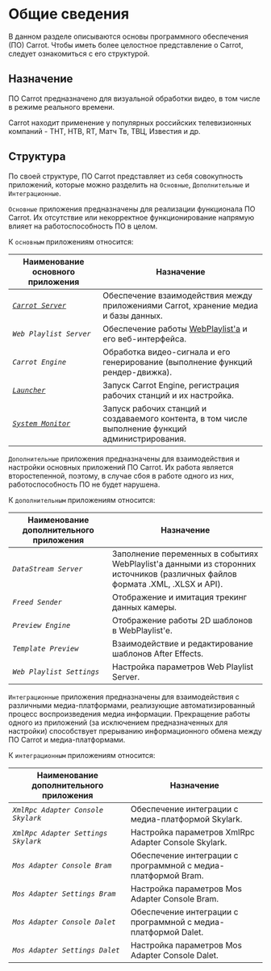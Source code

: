 # Общие сведения

В данном разделе описываются основы программного обеспечения (ПО) Carrot. Чтобы иметь более целостное представление о Carrot, следует ознакомиться с его структурой.

## Назначение

ПО Carrot предназначено для визуальной обработки видео, в том числе в режиме реального времени. 

Carrot находит применение у популярных российских телевизионных компаний - ТНТ, НТВ, RT, Матч Тв, ТВЦ, Известия и др.

## Структура

По своей структуре, ПО Carrot представляет из себя совокупность приложений, которые можно разделить на `Основные`, `Дополнительные` и `Интеграционные`.

`Основные` приложения предназначены для реализации функционала ПО Carrot. Их отсутствие или некорректное функционирование напрямую влияет на работоспособность ПО в целом. 

К `основным` приложениям относится:

| Наименование основного приложения | Назначение |
|----------------------------------|------------|
|*[`Carrot Server`](CarrotServer.md)*|Обеспечение взаимодействия между приложениями Carrot, хранение медиа и базы данных.|
|*`Web Playlist Server`*|Обеспечение работы [WebPlaylist'a](WebPlaylist.md) и его веб-интерфейса.|
|*`Carrot Engine`*|Обработка видео-сигнала и его генерирование (выполнение функций рендер-движка).|
|*[`Launcher`](Launcher.md)*|Запуск Carrot Engine, регистрация рабочих станций и их настройка.|
|*[`System Monitor`](System%20Monitor.md)*|Запуск рабочих станций и создаваемого контента, в том числе выполнение функций администрирования.|

`Дополнительные` приложения предназначены для взаимодействия и настройки основных приложений ПО Carrot. Их работа является второстепенной, поэтому, в случае сбоя в работе одного из них, работоспособность ПО не будет нарушена. 

К `дополнительным` приложениям относится:

| Наименование дополнительного приложения | Назначение |
|----------------------------------|------------|
|*`DataStream Server`*|Заполнение переменных в событиях WebPlaylist'а данными из сторонних источников (различных файлов формата .XML, .XLSX и API).|
|*`Freed Sender`*|Отображение и имитация трекинг данных камеры.|
|*`Preview Engine`*|Отображение работы 2D шаблонов в WebPlaylist'е.|
|*`Template Preview`*|Взаимодействие и редактирование шаблонов After Effects.|
|*`Web Playlist Settings`*|Настройка параметров Web Playlist Server.|

`Интеграционные` приложения предназначены для взаимодействия с различными медиа-платформами, реализующие автоматизированный процесс воспроизведения медиа информации. Прекращение работы одного из приложений (за исключением предназначенных для настройки) способствует прерыванию информационного обмена между ПО Carrot и медиа-платформами.

К `интеграционным` приложениям относится:

| Наименование дополнительного приложения | Назначение |
|----------------------------------|------------|
|*`XmlRpc Adapter Console Skylark`*|Обеспечение интеграции с медиа-платформой Skylark.|
|*`XmlRpc Adapter Settings Skylark`*|Настройка параметров XmlRpc Adapter Console Skylark.|
|*`Mos Adapter Console Bram`*|Обеспечение интеграции с программной с медиа-платформой Bram.|
|*`Mos Adapter Settings Bram`*|Настройка параметров Mos Adapter Console Bram.|
|*`Mos Adapter Console Dalet`*|Обеспечение интеграции с программной с медиа-платформой Dalet.|
|*`Mos Adapter Settings Dalet`*|Настройка параметров Mos Adapter Console Dalet.|

